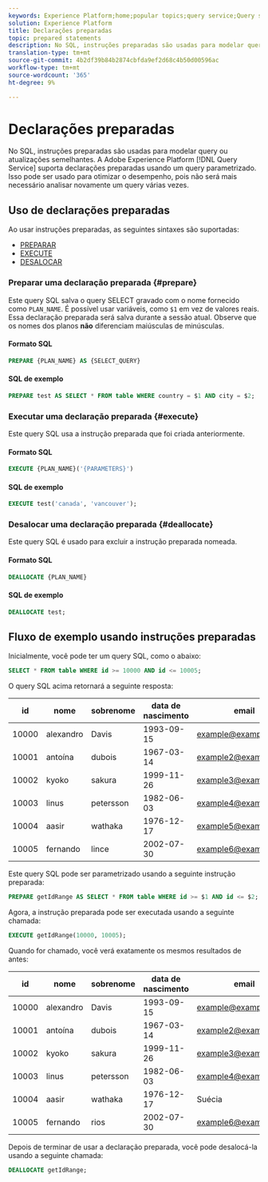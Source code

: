 ```yaml
---
keywords: Experience Platform;home;popular topics;query service;Query service;prepared statements;prepared;sql;
solution: Experience Platform
title: Declarações preparadas
topic: prepared statements
description: No SQL, instruções preparadas são usadas para modelar query ou atualizações semelhantes. O Serviço de Query Adobe Experience Platform suporta declarações preparadas usando um query parametrizado.
translation-type: tm+mt
source-git-commit: 4b2df39b84b2874cbfda9ef2d68c4b50d00596ac
workflow-type: tm+mt
source-wordcount: '365'
ht-degree: 9%

---
```



# Declarações preparadas

No SQL, instruções preparadas são usadas para modelar query ou atualizações semelhantes. A Adobe Experience Platform [!DNL Query Service] suporta declarações preparadas usando um query parametrizado. Isso pode ser usado para otimizar o desempenho, pois não será mais necessário analisar novamente um query várias vezes.

## Uso de declarações preparadas

Ao usar instruções preparadas, as seguintes sintaxes são suportadas:

- [PREPARAR](#prepare)
- [EXECUTE](#execute)
- [DESALOCAR](#deallocate)

### Preparar uma declaração preparada {#prepare}

Este query SQL salva o query SELECT gravado com o nome fornecido como `PLAN_NAME`. É possível usar variáveis, como `$1` em vez de valores reais. Essa declaração preparada será salva durante a sessão atual. Observe que os nomes dos planos **não** diferenciam maiúsculas de minúsculas.

#### Formato SQL

```sql
PREPARE {PLAN_NAME} AS {SELECT_QUERY}
```

#### SQL de exemplo

```sql
PREPARE test AS SELECT * FROM table WHERE country = $1 AND city = $2;
```

### Executar uma declaração preparada {#execute}

Este query SQL usa a instrução preparada que foi criada anteriormente.

#### Formato SQL

```sql
EXECUTE {PLAN_NAME}('{PARAMETERS}')
```

#### SQL de exemplo

```sql
EXECUTE test('canada', 'vancouver');
```

### Desalocar uma declaração preparada {#deallocate}

Este query SQL é usado para excluir a instrução preparada nomeada.

#### Formato SQL

```sql
DEALLOCATE {PLAN_NAME}
```

#### SQL de exemplo

```sql
DEALLOCATE test;
```

## Fluxo de exemplo usando instruções preparadas

Inicialmente, você pode ter um query SQL, como o abaixo:

```sql
SELECT * FROM table WHERE id >= 10000 AND id <= 10005;
```

O query SQL acima retornará a seguinte resposta:

| id | nome | sobrenome | data de nascimento | email | city | país |
|--- | --------- | -------- | --------- | ----- | ------- | ---- |
| 10000 | alexandro | Davis | 1993-09-15 | example@example.com | Vancouver | Canadá |
| 10001 | antoína | dubois | 1967-03-14 | example2@example.com | Paris | França |
| 10002 | kyoko | sakura | 1999-11-26 | example3@example.com | Tóquio | Japão |
| 10003 | linus | petersson | 1982-06-03 | example4@example.com | Estocolmo | rios |
| 10004 | aasir | wathaka | 1976-12-17 | example5@example.com | Nairobi | Quênia |
| 10005 | fernando | lince | 2002-07-30 | example6@example.com | Santiago | Chile |

Este query SQL pode ser parametrizado usando a seguinte instrução preparada:

```sql
PREPARE getIdRange AS SELECT * FROM table WHERE id >= $1 AND id <= $2; 
```

Agora, a instrução preparada pode ser executada usando a seguinte chamada:

```sql
EXECUTE getIdRange(10000, 10005);
```

Quando for chamado, você verá exatamente os mesmos resultados de antes:

| id | nome | sobrenome | data de nascimento | email | city | país |
|--- | --------- | -------- | --------- | ----- | ------- | ---- |
| 10000 | alexandro | Davis | 1993-09-15 | example@example.com | Vancouver | Canadá |
| 10001 | antoína | dubois | 1967-03-14 | example2@example.com | Paris | França |
| 10002 | kyoko | sakura | 1999-11-26 | example3@example.com | Tóquio | Japão |
| 10003 | linus | petersson | 1982-06-03 | example4@example.com | Estocolmo | Suécia |
| 10004 | aasir | wathaka | 1976-12-17 | Suécia | Nairobi | Quênia |
| 10005 | fernando | rios | 2002-07-30 | example6@example.com | Santiago | Chile |

Depois de terminar de usar a declaração preparada, você pode desalocá-la usando a seguinte chamada:

```sql
DEALLOCATE getIdRange;
```

